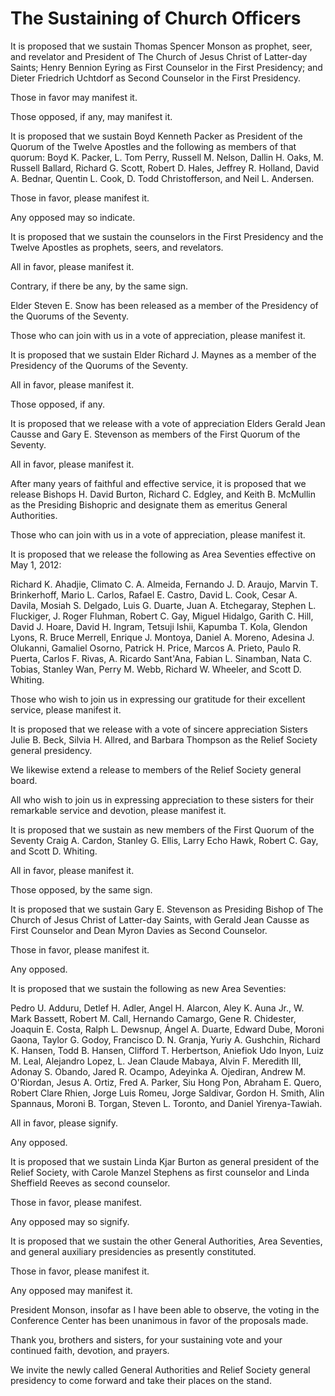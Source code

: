 # The Sustaining of Church Officers

It is proposed that we sustain Thomas Spencer Monson as prophet, seer, and
revelator and President of The Church of Jesus Christ of Latter-day Saints;
Henry Bennion Eyring as First Counselor in the First Presidency; and Dieter
Friedrich Uchtdorf as Second Counselor in the First Presidency.

Those in favor may manifest it.

Those opposed, if any, may manifest it.

It is proposed that we sustain Boyd Kenneth Packer as President of the Quorum
of the Twelve Apostles and the following as members of that quorum: Boyd K.
Packer, L. Tom Perry, Russell M. Nelson, Dallin H. Oaks, M. Russell Ballard,
Richard G. Scott, Robert D. Hales, Jeffrey R. Holland, David A. Bednar,
Quentin L. Cook, D. Todd Christofferson, and Neil L. Andersen.

Those in favor, please manifest it.

Any opposed may so indicate.

It is proposed that we sustain the counselors in the First Presidency and the
Twelve Apostles as prophets, seers, and revelators.

All in favor, please manifest it.

Contrary, if there be any, by the same sign.

Elder Steven E. Snow has been released as a member of the Presidency of the
Quorums of the Seventy.

Those who can join with us in a vote of appreciation, please manifest it.

It is proposed that we sustain Elder Richard J. Maynes as a member of the
Presidency of the Quorums of the Seventy.

All in favor, please manifest it.

Those opposed, if any.

It is proposed that we release with a vote of appreciation Elders Gerald Jean
Causse and Gary E. Stevenson as members of the First Quorum of the Seventy.

All in favor, please manifest it.

After many years of faithful and effective service, it is proposed that we
release Bishops H. David Burton, Richard C. Edgley, and Keith B. McMullin as
the Presiding Bishopric and designate them as emeritus General Authorities.

Those who can join with us in a vote of appreciation, please manifest it.

It is proposed that we release the following as Area Seventies effective on
May 1, 2012:

Richard K. Ahadjie, Climato C. A. Almeida, Fernando J. D. Araujo, Marvin T.
Brinkerhoff, Mario L. Carlos, Rafael E. Castro, David L. Cook, Cesar A.
Davila, Mosiah S. Delgado, Luis G. Duarte, Juan A. Etchegaray, Stephen L.
Fluckiger, J. Roger Fluhman, Robert C. Gay, Miguel Hidalgo, Garith C. Hill,
David J. Hoare, David H. Ingram, Tetsuji Ishii, Kapumba T. Kola, Glendon
Lyons, R. Bruce Merrell, Enrique J. Montoya, Daniel A. Moreno, Adesina J.
Olukanni, Gamaliel Osorno, Patrick H. Price, Marcos A. Prieto, Paulo R.
Puerta, Carlos F. Rivas, A. Ricardo Sant'Ana, Fabian L. Sinamban, Nata C.
Tobias, Stanley Wan, Perry M. Webb, Richard W. Wheeler, and Scott D. Whiting.

Those who wish to join us in expressing our gratitude for their excellent
service, please manifest it.

It is proposed that we release with a vote of sincere appreciation Sisters
Julie B. Beck, Silvia H. Allred, and Barbara Thompson as the Relief Society
general presidency.

We likewise extend a release to members of the Relief Society general board.

All who wish to join us in expressing appreciation to these sisters for their
remarkable service and devotion, please manifest it.

It is proposed that we sustain as new members of the First Quorum of the
Seventy Craig A. Cardon, Stanley G. Ellis, Larry Echo Hawk, Robert C. Gay, and
Scott D. Whiting.

All in favor, please manifest it.

Those opposed, by the same sign.

It is proposed that we sustain Gary E. Stevenson as Presiding Bishop of The
Church of Jesus Christ of Latter-day Saints, with Gerald Jean Causse as First
Counselor and Dean Myron Davies as Second Counselor.

Those in favor, please manifest it.

Any opposed.

It is proposed that we sustain the following as new Area Seventies:

Pedro U. Adduru, Detlef H. Adler, Angel H. Alarcon, Aley K. Auna Jr., W. Mark
Bassett, Robert M. Call, Hernando Camargo, Gene R. Chidester, Joaquin E.
Costa, Ralph L. Dewsnup, Ángel A. Duarte, Edward Dube, Moroni Gaona, Taylor G.
Godoy, Francisco D. N. Granja, Yuriy A. Gushchin, Richard K. Hansen, Todd B.
Hansen, Clifford T. Herbertson, Aniefiok Udo Inyon, Luiz M. Leal, Alejandro
Lopez, L. Jean Claude Mabaya, Alvin F. Meredith III, Adonay S. Obando, Jared
R. Ocampo, Adeyinka A. Ojediran, Andrew M. O'Riordan, Jesus A. Ortiz, Fred A.
Parker, Siu Hong Pon, Abraham E. Quero, Robert Clare Rhien, Jorge Luis Romeu,
Jorge Saldivar, Gordon H. Smith, Alin Spannaus, Moroni B. Torgan, Steven L.
Toronto, and Daniel Yirenya-Tawiah.

All in favor, please signify.

Any opposed.

It is proposed that we sustain Linda Kjar Burton as general president of the
Relief Society, with Carole Manzel Stephens as first counselor and Linda
Sheffield Reeves as second counselor.

Those in favor, please manifest.

Any opposed may so signify.

It is proposed that we sustain the other General Authorities, Area Seventies,
and general auxiliary presidencies as presently constituted.

Those in favor, please manifest it.

Any opposed may manifest it.

President Monson, insofar as I have been able to observe, the voting in the
Conference Center has been unanimous in favor of the proposals made.

Thank you, brothers and sisters, for your sustaining vote and your continued
faith, devotion, and prayers.

We invite the newly called General Authorities and Relief Society general
presidency to come forward and take their places on the stand.

